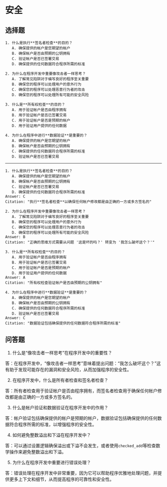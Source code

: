 # 安全

## 选择题

```
1. 什么是执行**签名者检查**的目的？
   A. 确保提供的帐户是您期望的帐户
   B. 确保帐户是否由预期的公钥拥有
   C. 验证帐户是否已签署交易
   D. 确保提供的任何数据符合程序所需的标准

2. 为什么在程序开发中重要像攻击者一样思考？
   A. 了解常见陷阱对于编写良好的程序至关重要
   B. 确保您的程序可以处理用户的意外行为
   C. 确保您的程序可以处理恶意行为者的攻击
   D. 确保您的程序可以处理所有可能的安全风险

3. 什么是**所有权检查**的目的？
   A. 用于验证帐户是否由程序拥有
   B. 用于验证帐户是否已签署交易
   C. 用于验证帐户是否是预期的帐户
   D. 用于验证用户提供的任何数据

4. 为什么在程序中进行**数据验证**是重要的？
   A. 确保提供的帐户是您期望的帐户
   B. 确保帐户是否由预期的公钥拥有
   C. 确保提供的任何数据符合程序所需的标准
   D. 验证帐户是否已签署交易
```

----

```
1. 什么是执行**签名者检查**的目的？
   A. 确保提供的帐户是您期望的帐户
   B. 确保帐户是否由预期的公钥拥有
   C. 验证帐户是否已签署交易
   D. 确保提供的任何数据符合程序所需的标准
Answer: C
Citation: "执行**签名者检查**以确保任何帐户修改都是由正确的一方或多方签名的"

2. 为什么在程序开发中重要像攻击者一样思考？
   A. 了解常见陷阱对于编写良好的程序至关重要
   B. 确保您的程序可以处理用户的意外行为
   C. 确保您的程序可以处理恶意行为者的攻击
   D. 确保您的程序可以处理所有可能的安全风险
Answer: B
Citation: "正确的思维方式需要从问题 '这是坏的吗？' 转变为 '我怎么破坏这个？'"

3. 什么是**所有权检查**的目的？
   A. 用于验证帐户是否由程序拥有
   B. 用于验证帐户是否已签署交易
   C. 用于验证帐户是否是预期的帐户
   D. 用于验证用户提供的任何数据
Answer: A
Citation: "所有权检查验证帐户是否由预期的公钥拥有"

4. 为什么在程序中进行**数据验证**是重要的？
   A. 确保提供的帐户是您期望的帐户
   B. 确保帐户是否由预期的公钥拥有
   C. 确保提供的任何数据符合程序所需的标准
   D. 验证帐户是否已签署交易
Answer: C
Citation: "数据验证包括确保提供的任何数据符合程序所需的标准"
```

## 问答题


1. 什么是“像攻击者一样思考”在程序开发中的重要性？

答：在程序开发中，“像攻击者一样思考”意味着提出问题：“我怎么破坏这个？”这有助于发现可能存在的漏洞和安全风险，从而加强程序的安全性。

2. 在程序开发中，什么是所有者检查和签名者检查？

答：所有者检查用于验证帐户是否由程序拥有，而签名者检查用于确保任何帐户修改都是由正确的一方或多方签名的。

3. 什么是帐户验证和数据验证在程序开发中的作用？

答：帐户验证包括确保提供的帐户是预期的帐户，数据验证包括确保提供的任何数据符合程序所需的标准，以增强程序的安全性。

4. 如何避免整数溢出和下溢在程序开发中？

答：可以通过设置逻辑确保溢出或下溢不会发生，或者使用`checked_add`等检查数学操作来避免整数溢出和下溢。

5. 为什么在程序开发中重要进行错误处理？

答：错误处理在程序开发中非常重要，因为它可以帮助程序优雅地处理问题，并提供更多上下文和细节，从而提高程序的可靠性和安全性。
